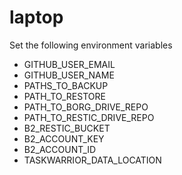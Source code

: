 # laptop

Set the following environment variables

- GITHUB_USER_EMAIL
- GITHUB_USER_NAME
- PATHS_TO_BACKUP
- PATH_TO_RESTORE
- PATH_TO_BORG_DRIVE_REPO
- PATH_TO_RESTIC_DRIVE_REPO
- B2_RESTIC_BUCKET
- B2_ACCOUNT_KEY
- B2_ACCOUNT_ID
- TASKWARRIOR_DATA_LOCATION
